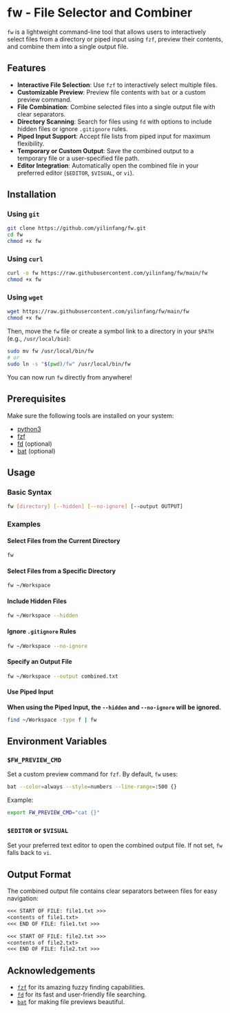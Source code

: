 # fw - File Selector and Combiner

`fw` is a lightweight command-line tool that allows users to interactively select files from a directory or piped input using `fzf`, preview their contents, and combine them into a single output file.

## Features

- **Interactive File Selection**: Use `fzf` to interactively select multiple files.
- **Customizable Preview**: Preview file contents with `bat` or a custom preview command.
- **File Combination**: Combine selected files into a single output file with clear separators.
- **Directory Scanning**: Search for files using `fd` with options to include hidden files or ignore `.gitignore` rules.
- **Piped Input Support**: Accept file lists from piped input for maximum flexibility.
- **Temporary or Custom Output**: Save the combined output to a temporary file or a user-specified file path.
- **Editor Integration**: Automatically open the combined file in your preferred editor (`$EDITOR`, `$VISUAL`, or `vi`).

## Installation

### Using `git`

```bash
git clone https://github.com/yilinfang/fw.git
cd fw
chmod +x fw
```

### Using `curl`

```bash
curl -o fw https://raw.githubusercontent.com/yilinfang/fw/main/fw
chmod +x fw
```

### Using `wget`

```bash
wget https://raw.githubusercontent.com/yilinfang/fw/main/fw
chmod +x fw
```

Then, move the `fw` file or create a symbol link to a directory in your `$PATH` (e.g., `/usr/local/bin`):

```bash
sudo mv fw /usr/local/bin/fw
# or
sudo ln -s "$(pwd)/fw" /usr/local/bin/fw
```

You can now run `fw` directly from anywhere!

## Prerequisites

Make sure the following tools are installed on your system:

- [python3](https://www.python.org/)
- [fzf](https://github.com/junegunn/fzf)
- [fd](https://github.com/sharkdp/fd) (optional)
- [bat](https://github.com/sharkdp/bat) (optional)

## Usage

### Basic Syntax

```bash
fw [directory] [--hidden] [--no-ignore] [--output OUTPUT]
```

### Examples

#### Select Files from the Current Directory

```bash
fw
```

#### Select Files from a Specific Directory

```bash
fw ~/Workspace
```

#### Include Hidden Files

```bash
fw ~/Workspace --hidden
```

#### Ignore `.gitignore` Rules

```bash
fw ~/Workspace --no-ignore
```

#### Specify an Output File

```bash
fw ~/Workspace --output combined.txt
```

#### Use Piped Input

**When using the Piped Input, the `--hidden` and `--no-ignore` will be ignored.**

```bash
find ~/Workspace -type f | fw
```

## Environment Variables

### `$FW_PREVIEW_CMD`

Set a custom preview command for `fzf`. By default, `fw` uses:

```bash
bat --color=always --style=numbers --line-range=:500 {}
```

Example:

```bash
export FW_PREVIEW_CMD="cat {}"
```

### `$EDITOR` or `$VISUAL`

Set your preferred text editor to open the combined output file. If not set, `fw` falls back to `vi`.

## Output Format

The combined output file contains clear separators between files for easy navigation:

```txt
<<< START OF FILE: file1.txt >>>
<contents of file1.txt>
<<< END OF FILE: file1.txt >>>

<<< START OF FILE: file2.txt >>>
<contents of file2.txt>
<<< END OF FILE: file2.txt >>>
```

## Acknowledgements

- [`fzf`](https://github.com/junegunn/fzf) for its amazing fuzzy finding capabilities.
- [`fd`](https://github.com/sharkdp/fd) for its fast and user-friendly file searching.
- [`bat`](https://github.com/sharkdp/bat) for making file previews beautiful.
